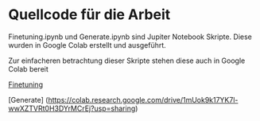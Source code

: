 # Quellcode für die Arbeit

Finetuning.ipynb und Generate.ipynb sind Jupiter Notebook Skripte. Diese wurden in Google Colab erstellt und ausgeführt.

Zur einfacheren betrachtung dieser Skripte stehen diese auch in Google Colab bereit

[Finetuning](https://colab.research.google.com/drive/1-Tcp8KPRikA1w0f0dUL5BvxO7BjhWN-c?usp=sharing)

[Generate] (https://colab.research.google.com/drive/1mUok9k17YK7l-wwXZTVRt0H3DYrMCrEj?usp=sharing)